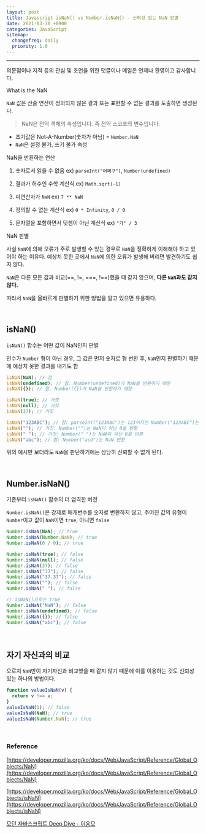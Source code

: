 ```yaml
---
layout: post
title: Javascript isNaN() vs Number.isNaN() - 신뢰성 있는 NaN 판별
date: 2021-03-30 +0900
categories: JavaScript
sitemap:
  changefreq: daily
  priority: 1.0
---
```


---

<div class="intro" >

의문점이나 지적 등의 관심 및 조언을 위한 댓글이나 메일은 언제나 환영이고 감사합니다.

</div>

<div class="text-to-center text-shadow-blue">What is the NaN</div>

`NaN` 값은 산술 연산이 정의되지 않은 결과 또는 표현할 수 없는 결과를 도출하면 생성된다.

> NaN은 전역 객체의 속성입니다. 즉 전역 스코프의 변수입니다.

- 초기값은 Not-A-Number(숫자가 아님) = `Number.NaN`
- `NaN`은 설정 불가, 쓰기 불가 속성

<div class="text-to-center text-shadow-blue">NaN을 반환하는 연산</div>

1. 숫자로서 읽을 수 없음 ex) `parseInt("어쩌구")`, `Number(undefined)`

2. 결과가 허수인 수학 계산식 ex) `Math.sqrt(-1)`

3. 피연산자가 `NaN` ex) `7 ** NaN`

4. 정의할 수 없는 계산식 ex) `0 * Infinity`, `0 / 0`

5. 문자열을 포함하면서 덧셈이 아닌 계산식 ex) `"가" / 3`

<div class="text-to-center text-shadow-blue">NaN 판별</div>

사실 `NaN`에 의해 오류가 주로 발생할 수 있는 경우로 `NaN`을 정확하게 이해해야 하고 있어야 하는 이유다. 예상치 못한 곳에서 `NaN`에 의한 오류가 발생해 버리면 발견하기도 쉽지 않다.

`NaN`은 다른 모든 값과 비교(==, !=, ===, !==)했을 때 같지 않으며, **다른 `NaN`과도 같지 않다.**

따라서 `NaN`을 올바르게 판별하기 위한 방법을 알고 있으면 유용하다.

<br>

<div class="text-shadow-orange"><h2>isNaN()</h2></div>

`isNaN()` 함수는 어떤 값이 NaN인지 판별

인수가 `Number` 형이 아닌 경우, 그 값은 먼저 숫자로 형 변환 후, `NaN`인지 판별하기 때문에 예상치 못한 결과를 내기도 함

```jsx
isNaN(NaN); // 참
isNaN(undefined); // 참, Number(undefined)가 NaN을 반환하기 때문
isNaN({}); // 참, Number({})가 NaN을 반환하기 때문

isNaN(true); // 거짓
isNaN(null); // 거짓
isNaN(37); // 거짓

isNaN("123ABC"); // 참: parseInt("123ABC")는 123이지만 Number("123ABC")는 NaN을 반환
isNaN(""); // 거짓: Number("")는 NaN이 아닌 0을 반환
isNaN(" "); // 거짓: Number(" ")는 NaN이 아닌 0을 반환
isNaN("abc"); // 참: Number("asd")는 NaN 반환
```

위의 예시만 보더라도 `NaN`을 판단하기에는 상당히 신뢰할 수 없게 된다.

<br>

<div class="text-shadow-orange"><h2>Number.isNaN()</h2></div>

기존부터 `isNaN()` 함수의 더 엄격한 버전

`Number.isNaN()`은 강제로 매개변수를 숫자로 변환하지 않고, 주어진 값의 유형이 `Number`이고 값이 `NaN`이면 `true`, 아니면 `false`

```jsx
Number.isNaN(NaN); // true
Number.isNaN(Number.NaN); // true
Number.isNaN(0 / 0); // true

Number.isNaN(true); // false
Number.isNaN(null); // false
Number.isNaN(37); // false
Number.isNaN("37"); // false
Number.isNaN("37.37"); // false
Number.isNaN(""); // false
Number.isNaN(" "); // false

// isNaN()으로는 true
Number.isNaN("NaN"); // false
Number.isNaN(undefined); // false
Number.isNaN({}); // false
Number.isNaN("abc"); // false
```

<br>

<div class="text-shadow-orange"><h2>자기 자신과의 비교</h2></div>

오로지 `NaN`만이 자기자신과 비교했을 때 같지 않기 때문에 이를 이용하는 것도 신뢰성 있는 하나의 방법이다.

```jsx
function valueIsNaN(v) {
  return v !== v;
}
valueIsNaN(1); // false
valueIsNaN(NaN); // true
valueIsNaN(Number.NaN); // true
```

<br>

### Reference

[https://developer.mozilla.org/ko/docs/Web/JavaScript/Reference/Global_Objects/NaN](https://developer.mozilla.org/ko/docs/Web/JavaScript/Reference/Global_Objects/NaN)

[https://developer.mozilla.org/ko/docs/Web/JavaScript/Reference/Global_Objects/isNaN](https://developer.mozilla.org/ko/docs/Web/JavaScript/Reference/Global_Objects/isNaN)

[모던 자바스크립트 Deep Dive - 이웅모](http://www.yes24.com/Product/Goods/92742567)
